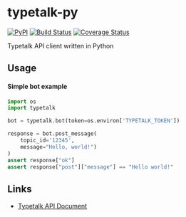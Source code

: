 typetalk-py
===

[![PyPI](https://img.shields.io/pypi/v/typetalk.svg)](https://pypi.python.org/pypi/typetalk)
[![Build Status](https://travis-ci.com/is2ei/typetalk-py.svg?branch=master)](https://travis-ci.com/is2ei/typetalk-py)
[![Coverage Status](https://coveralls.io/repos/github/is2ei/typetalk-py/badge.svg?branch=master)](https://coveralls.io/github/is2ei/typetalk-py?branch=master)

Typetalk API client written in Python

Usage
---

#### Simple bot example

```python
import os
import typetalk

bot = typetalk.bot(token=os.environ['TYPETALK_TOKEN'])

response = bot.post_message(
    topic_id='12345',
    message="Hello, world!")
)
assert response["ok"]
assert response["post"]["message"] == "Hello world!"
```

Links
---

- [Typetalk API Document](https://developer.nulab.com/docs/typetalk/)
